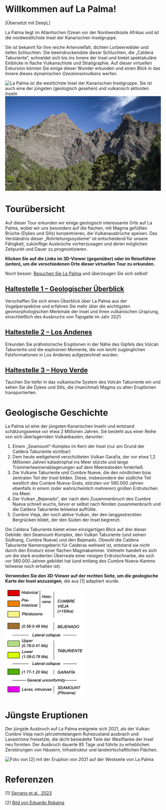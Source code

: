 # Willkommen auf La Palma!

[Übersetzt mit DeepL]


La Palma liegt im Atlantischen Ozean vor der Nordwestküste Afrikas und ist die nordwestlichste Insel der Kanarischen Inselgruppe.

Sie ist bekannt für ihre reiche Artenvielfalt, dichten Lorbeerwälder und tiefen Schluchten. Die beeindruckendste dieser Schluchten, die „Caldera Taburiente“, schneidet sich bis ins Innere der Insel und bietet spektakuläre Einblicke in flache Vulkanschlote und Stratigraphie.
Auf dieser virtuellen Exkursion können Sie einige dieser Wunder erkunden und einen Blick in das Innere dieses dynamischen *Ozeaninselvulkans* werfen.

![La Palma ist die westlichste Insel der Kanarischen Inselgruppe. Sie ist auch eine der jüngsten (geologisch gesehen) und vulkanisch aktivsten Inseln](https://astro-travels.com/pictures/Canarias-1.jpg)
![Die dramatischen Klippen rund um die Caldera Taburiente bieten eine nahezu ununterbrochene geologische Reise tief in das vulkanische Innere von La Palma](./img/risco_liso.jpg)

# Tourübersicht
Auf dieser Tour erkunden wir einige geologisch interessante Orte auf La Palma, wobei wir uns besonders auf die flachen, mit Magma gefüllten Brüche (Dykes und Sills) konzentrieren, die Vulkanausbrüche speisen. Das Verständnis dieser „Rohrleitungssysteme“ ist entscheidend für unsere Fähigkeit, zukünftige Ausbrüche vorherzusagen und deren möglichen Zeitpunkt und Dauer zu prognostizieren.

**Klicken Sie auf die Links im 3D-Viewer (gegenüber) oder im Reiseführer (unten), um die verschiedenen Orte dieser virtuellen Tour zu erkunden.**

Noch besser: [Besuchen Sie La Palma](https://visitlapalma.es/en/) und überzeugen Sie sich selbst!

## [Haltestelle 1 – Geologischer Überblick](./index.html#/geology)
Verschaffen Sie sich einen Überblick über La Palma aus der Vogelperspektive und erfahren Sie mehr über die wichtigsten geomorphologischen Merkmale der Insel und ihren vulkanischen Ursprung, einschließlich des Ausbruchs von Tajogaite im Jahr 2021. 

## [Haltestelle 2 – Los Andenes](./index.html#/losandenes)
Erkunden Sie prähistorische Eruptionen in der Nähe des Gipfels des Volcán Taburiente und die explosiven Momente, die von leicht zugänglichen Felsformationen in Los Andenes aufgezeichnet wurden.

## [Haltestelle 3 – Hoyo Verde](./index.html#/hoyoverde)
Tauchen Sie tiefer in das vulkanische System des Volcán Taburiente ein und sehen Sie die Dykes und Sills, die (manchmal) Magma zu alten Eruptionen transportierten.

# Geologische Geschichte
La Palma ist eine der jüngsten Kanarischen Inseln und entstand schätzungsweise vor etwa 2 Millionen Jahren. Sie besteht aus einer Reihe von sich überlagernden Vulkanbauten, darunter:
1. Einem „Seamount“-Komplex im Kern der Insel (nur am Grund der Caldera Taburiente sichtbar)
2. Dem heute weitgehend verschütteten Vulkan Garafia, der vor etwa 1,2 Millionen Jahren katastrophal ins Meer stürzte und lange Trümmerlawinenablagerungen auf dem Meeresboden hinterließ.
3. Die Vulkane Taburiente und Cumbre Nueve, die den nördlichen bzw. zentralen Teil der Insel bilden. Diese, insbesondere der südliche Teil westlich des Cumbre Nueva-Grats, stürzten vor 560.000 Jahren ebenfalls in einem (oder wahrscheinlich mehreren) großen Erdrutschen ins Meer.
4. Der Vulkan „Bejenado“, der nach dem Zusammenbruch des Cumbre Nueva schnell wuchs, bevor er selbst nach Norden zusammenbrach und die Caldera Taburiente teilweise auffüllte.
5. Cumbre Vieja, der noch aktive Vulkan, der den langgestreckten Bergrücken bildet, der den Süden der Insel begrenzt.

Die Caldera Taburiente bietet einen einzigartigen Blick auf drei dieser Gebilde: den Seamount-Komplex, den Vulkan Taburiente (und seinen Südhang, Cumbre Nueve) und den Bejenado. Obwohl die Caldera Taburiente Namensgeberin für Calderas weltweit ist, entstand sie nicht durch den Einsturz einer flachen Magmakammer. Vielmehr handelt es sich um die stark erodierten Überreste einer riesigen Erdrutschnarbe, die sich vor 560.000 Jahren gebildet hat (und entlang des Cumbre Nueva-Kamms teilweise noch erhalten ist). 

**Verwenden Sie den 3D-Viewer auf der rechten Seite, um die geologische Karte der Insel anzuzeigen**, die aus [1] adaptiert wurde.

![Legende zur geologischen Karte von La Palma, adaptiert aus [1]. Klicken Sie auf die Schaltfläche „Geologie“ im 3D-Viewer, um die Karte anzuzeigen](./img/geolegend.png)

# Jüngste Eruptionen
Der jüngste Ausbruch auf La Palma ereignete sich 2021, als der Vulkan Cumbre Vieja nach jahrzehntelangem Ruhezustand ausbrach und Lavaströme freisetzte, die dicht besiedelte Teile der Westflanke der Insel neu formten. Der Ausbruch dauerte 85 Tage und führte zu erheblichen Zerstörungen von Häusern, Infrastruktur und landwirtschaftlichen Flächen. 

![Foto von [2] mit der Eruption von 2021 auf der Westseite von La Palma](https://upload.wikimedia.org/wikipedia/commons/thumb/6/62/LUN_8401.jpg/2560px-LUN_8401.jpg)

# Referenzen
[1] [Serrano et al., 2023](https://www.sciencedirect.com/science/article/pii/S0377027323001270?via%3Dihub)

[2] [Bild von Eduardo Robaina](https://en.wikipedia.org/wiki/2021_Cumbre_Vieja_volcanic_eruption#/media/File:LUN_8401.jpg)

